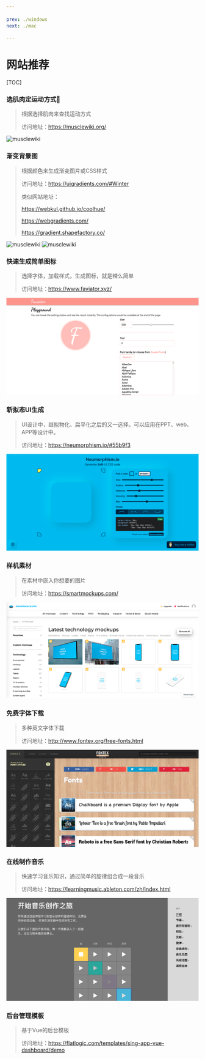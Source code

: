 ```yaml
---

prev: ./windows
next: ./mac

---
```


# 网站推荐

[TOC]



### 选肌肉定运动方式💪

> 根据选择肌肉来查找运动方式
>
> 访问地址：https://musclewiki.org/

<img :src="$withBase('/images/musclewiki.png')" alt="musclewiki"/>

### 渐变背景图

> 根据颜色来生成渐变图片或CSS样式
>
> 访问地址：https://uigradients.com/#Winter
>
> 类似网站地址：
>
> https://webkul.github.io/coolhue/
>
> https://webgradients.com/
>
> https://gradient.shapefactory.co/


<img :src="$withBase('/images/image-20200315122629793.png')" alt="musclewiki"/>



<img :src="$withBase('/images/image-20200315123234258.png')" alt="musclewiki"/>

### 快速生成简单图标

>选择字体，加载样式，生成图标，就是辣么简单
>
>访问地址：https://www.faviator.xyz/

![image-20200320214905435](../../docs/.vuepress/public/images/image-20200320214905435.png)

### 新拟态UI生成

> UI设计中，继拟物化、扁平化之后的又一选择。可以应用在PPT、web、APP等设计中。
>
> 访问地址：https://neumorphism.io/#55b9f3

![image-20200320211421845](../../docs/.vuepress/public/images/image-20200320211421845.png)



### 样机素材

> 在素材中嵌入你想要的图片
>
> 访问地址：https://smartmockups.com/

![image-20200320210737931](../../docs/.vuepress/public/images/image-20200320210737931.png)



### 免费字体下载

> 多种英文字体下载
>
> 访问地址：http://www.fontex.org/free-fonts.html

![image-20200320212539570](../../docs/.vuepress/public/images/image-20200320212539570.png)

### 在线制作音乐

> 快速学习音乐知识，通过简单的旋律组合成一段音乐
>
> 访问地址：https://learningmusic.ableton.com/zh/index.html

![music](../../docs/.vuepress/public/images/music.jpg)

### 后台管理模板

> 基于Vue的后台模板
>
> 访问地址：https://flatlogic.com/templates/sing-app-vue-dashboard/demo


